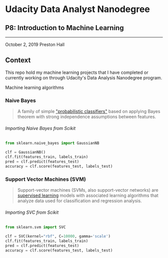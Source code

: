 # Udacity Data Analyst Nanodegree
## P8: Introduction to Machine Learning
---
October 2, 2019
Preston Hall


## Context

This repo hold my machine learning projects that I have completed or currently working on through Udacity's Data Analysis Nanodegree program. 

Machine learning algorithms 

### Naive Bayes
> A family of simple ["probabilistic classifiers"](https://en.wikipedia.org/wiki/Probabilistic_classification) based on applying Bayes theorem with strong independence assumptions between features. 

###### Importing Naive Bayes from Scikit
 ```python
from sklearn.naive_bayes import GaussianNB

clf = GaussianNB() 
clf.fit(features_train, labels_train)    
pred = clf.predict(features_test)
accuracy = clf.score(features_test, labels_test)

 ```

 ### Support Vector Machines (SVM)

 > Support-vector machines (SVMs, also support-vector networks) are [supervised learning](https://en.wikipedia.org/wiki/Supervised_learning) models with associated learning algorithms that analyze data used for classification and regression analysis. 

 ###### Importing SVC from Scikit
```python
from sklearn.svm import SVC

clf = SVC(kernel="rbf", C=10000, gamma='scale')
clf.fit(features_train, labels_train)    
pred = clf.predict(features_test)
accuracy = clf.score(features_test, labels_test)
```
